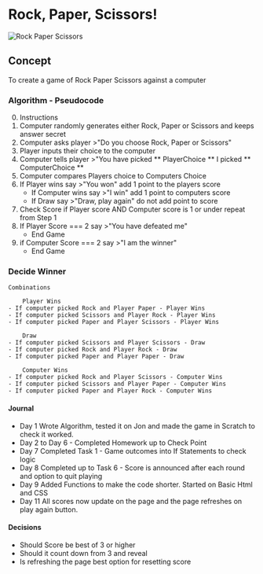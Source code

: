 # Rock, Paper, Scissors!

![Rock Paper Scissors](https://miro.medium.com/max/1000/1*FEcr9_owB5KplrClDpRenA.png)

## Concept

To create a game of Rock Paper Scissors against a computer

### Algorithm -  Pseudocode

0. Instructions 
1. Computer randomly generates either Rock, Paper or Scissors and keeps answer secret
2. Computer asks player >"Do you choose Rock, Paper or Scissors" 
3. Player inputs their choice to the computer
4. Computer tells player >"You have picked ** PlayerChoice **  I picked ** ComputerChoice **
5. Computer compares Players choice to Computers Choice
6. If Player wins say >"You won" add 1 point to the players score
    - If Computer wins say >"I win" add 1 point to computers score
    - If Draw say >"Draw, play again" do not add point to score
7. Check Score if Player score AND Computer score is 1 or under repeat from Step 1
8. If Player Score === 2 say >"You have defeated me" 
    - End Game
9. if Computer Score === 2 say >"I am the winner"  
    - End Game

### Decide Winner

    Combinations

        Player Wins
    - If computer picked Rock and Player Paper - Player Wins 
    - If computer picked Scissors and Player Rock - Player Wins 
    - If computer picked Paper and Player Scissors - Player Wins

        Draw
    - If computer picked Scissors and Player Scissors - Draw 
    - If computer picked Rock and Player Rock - Draw
    - If computer picked Paper and Player Paper - Draw 

        Computer Wins
    - If computer picked Rock and Player Scissors - Computer Wins     
    - If computer picked Scissors and Player Paper - Computer Wins 
    - If computer picked Paper and Player Rock - Computer Wins 
    
#### Journal 

- Day 1 Wrote Algorithm, tested it on Jon and made the game in Scratch to check it worked. 
- Day 2 to Day 6 - Completed Homework up to Check Point
- Day 7 Completed Task 1 - Game outcomes into If Statements to check logic
- Day 8 Completed up to Task 6 - Score is announced after each round and option to quit playing
- Day 9 Added Functions to make the code shorter. Started on Basic Html and CSS 
- Day 11 All scores now update on the page and the page refreshes on play again button. 

#### Decisions

* Should Score be best of 3 or higher
* Should it count down from 3 and reveal 
* Is refreshing the page best option for resetting score



